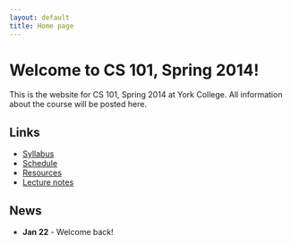 ```yaml
---
layout: default
title: Home page
---
```


# Welcome to CS 101, Spring 2014!

This is the website for CS 101, Spring 2014 at York College.
All information about the course will be posted here.

## Links

* [Syllabus](syllabus.html)
* [Schedule](schedule.html)
* [Resources](resources.html)
* [Lecture notes](lectures/index.html)

## News

* **Jan 22** - Welcome back!
